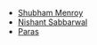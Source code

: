 * [Shubham Menroy](https://github.com/shubham9672)
* [Nishant Sabbarwal](https://github.com/nishant3007)
* [Paras](https://github.com/DaNnyKg07)
